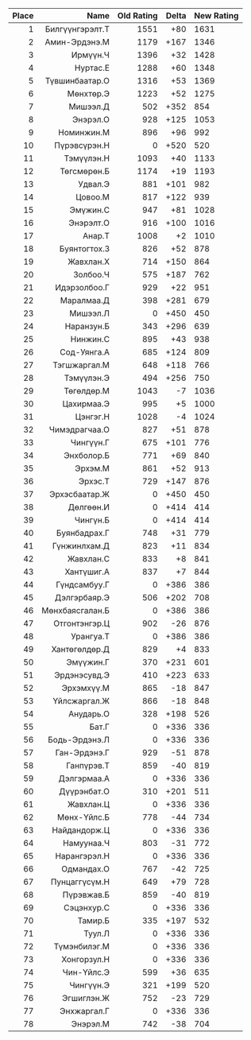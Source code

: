 |Place| Name | Old Rating | Delta | New Rating |
|---:|-----:|-----------:|------:|-----------|
1|Билгүүнгэрэлт.Т|1551|+80|1631
2|Амин-Эрдэнэ.М|1179|+167|1346
3|Ирмүүн.Ч|1396|+32|1428
4|Нуртас.Е|1288|+60|1348
5|Түвшинбаатар.О|1316|+53|1369
6|Мөнхтөр.Э|1223|+52|1275
7|Мишээл.Д|502|+352|854
8|Энэрэл.О|928|+125|1053
9|Номинжин.М|896|+96|992
10|Пүрэвсүрэн.Н|0|+520|520
11|Тэмүүлэн.Н|1093|+40|1133
12|Төгсмөрөн.Б|1174|+19|1193
13|Удвал.Э|881|+101|982
14|Цовоо.М|817|+122|939
15|Эмүжин.С|947|+81|1028
16|Энэрэлт.О|916|+100|1016
17|Анар.Т|1008|+2|1010
18|Буянтогтох.З|826|+52|878
19|Жавхлан.Х|714|+150|864
20|Золбоо.Ч|575|+187|762
21|Идэрзолбоо.Г|929|+22|951
22|Маралмаа.Д|398|+281|679
23|Мишээл.Л|0|+450|450
24|Наранзун.Б|343|+296|639
25|Нинжин.С|895|+43|938
26|Сод-Уянга.А|685|+124|809
27|Тэгшжаргал.М|648|+118|766
28|Тэмүүлэн.Э|494|+256|750
29|Төгөлдөр.М|1043|-7|1036
30|Цахирмаа.Э|995|+5|1000
31|Цэнгэг.Н|1028|-4|1024
32|Чимэдрагчаа.О|827|+51|878
33|Чингүүн.Г|675|+101|776
34|Энхболор.Б|771|+69|840
35|Эрхэм.М|861|+52|913
36|Эрхэс.Т|729|+147|876
37|Эрхэсбаатар.Ж|0|+450|450
38|Дөлгөөн.И|0|+414|414
39|Чингүн.Б|0|+414|414
40|Буянбадрах.Г|748|+31|779
41|Гүнжинлхам.Д|823|+11|834
42|Жавхлан.С|833|+8|841
43|Хантүшиг.А|837|+7|844
44|Гүндсамбуу.Г|0|+386|386
45|Дэлгэрбаяр.Э|506|+202|708
46|Мөнхбаясгалан.Б|0|+386|386
47|Отгонтэнгэр.Ц|902|-26|876
48|Урангуа.Т|0|+386|386
49|Хантөгөлдөр.Д|829|+4|833
50|Эмүүжин.Г|370|+231|601
51|Эрдэнэсувд.Э|410|+223|633
52|Эрхэмхүү.М|865|-18|847
53|Үйлсжаргал.Ж|866|-18|848
54|Анударь.О|328|+198|526
55|Бат.Г|0|+336|336
56|Бодь-Эрдэнэ.Л|0|+336|336
57|Ган-Эрдэнэ.Г|929|-51|878
58|Ганпүрэв.Т|859|-40|819
59|Дэлгэрмаа.А|0|+336|336
60|Дүүрэнбат.О|310|+201|511
61|Жавхлан.Ц|0|+336|336
62|Мөнх-Үйлс.Б|778|-44|734
63|Найдандорж.Ц|0|+336|336
64|Намуунаа.Ч|803|-31|772
65|Нарангэрэл.Н|0|+336|336
66|Одмандах.О|767|-42|725
67|Пунцаггүсүм.Н|649|+79|728
68|Пүрэвжав.Б|859|-40|819
69|Сэцэнхур.С|0|+336|336
70|Тамир.Б|335|+197|532
71|Туул.Л|0|+336|336
72|Түмэнбилэг.М|0|+336|336
73|Хонгорзул.Н|0|+336|336
74|Чин-Үйлс.Э|599|+36|635
75|Чингүүн.Э|321|+199|520
76|Эгшиглэн.Ж|752|-23|729
77|Энхжаргал.Г|0|+336|336
78|Энэрэл.М|742|-38|704
